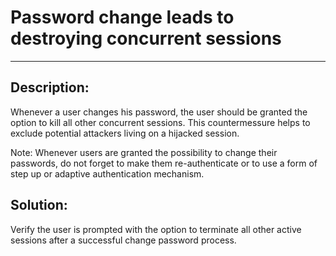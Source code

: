 # Password change leads to destroying concurrent sessions
-------

## Description:

Whenever a user changes his password, the user should be granted the option
to kill all other concurrent sessions. This countermessure helps to exclude
potential attackers living on a hijacked session.

Note: Whenever users are granted the possibility to change their passwords,
      do not forget to make them re-authenticate or to use a form of step up
      or adaptive authentication mechanism.

## Solution:

Verify the user is prompted with the option to terminate all other active sessions 
after a successful change password process.
